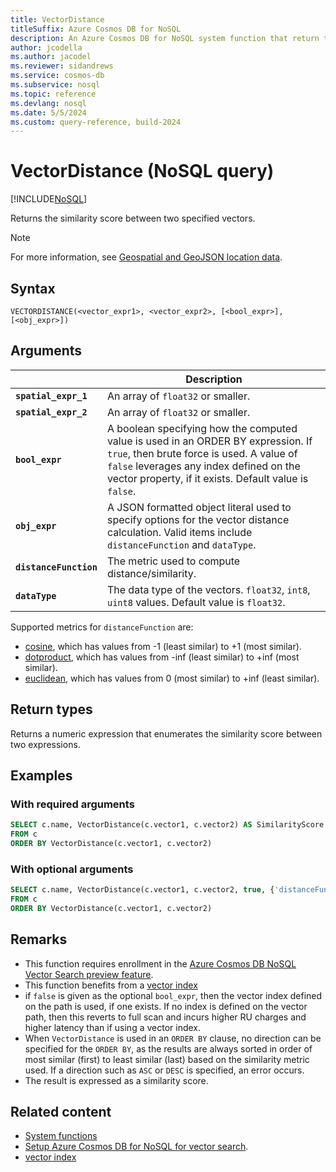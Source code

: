 ```yaml
---
title: VectorDistance
titleSuffix: Azure Cosmos DB for NoSQL
description: An Azure Cosmos DB for NoSQL system function that return the similarity score between two vectors.
author: jcodella
ms.author: jacodel
ms.reviewer: sidandrews
ms.service: cosmos-db
ms.subservice: nosql
ms.topic: reference
ms.devlang: nosql
ms.date: 5/5/2024
ms.custom: query-reference, build-2024
---
```


# VectorDistance (NoSQL query)

[!INCLUDE[NoSQL](../../includes/appliesto-nosql.md)]

Returns the similarity score between two specified vectors.

> [!NOTE]
> For more information, see [Geospatial and GeoJSON location data](geospatial-intro.md).

## Syntax

```nosql
VECTORDISTANCE(<vector_expr1>, <vector_expr2>, [<bool_expr>], [<obj_expr>])  
```

## Arguments

| | Description |
| --- | --- |
| **`spatial_expr_1`** | An array of `float32` or smaller.|
| **`spatial_expr_2`** | An array of `float32` or smaller.|
| **`bool_expr`** | A boolean specifying how the computed value is used in an ORDER BY expression. If `true`, then brute force is used. A value of `false` leverages any index defined on the vector property, if it exists. Default value is `false`.|
|**`obj_expr`**| A JSON formatted object literal used to specify options for the vector distance calculation. Valid items include `distanceFunction` and `dataType`.|
| **`distanceFunction`** | The metric used to compute distance/similarity.
| **`dataType`** | The data type of the vectors. `float32`, `int8`, `uint8` values. Default value is `float32`. |


Supported metrics for `distanceFunction` are: 
   *  [cosine](https://en.wikipedia.org/wiki/Cosine_similarity), which has values from -1 (least similar) to +1 (most similar).  
   *  [dotproduct](https://en.wikipedia.org/wiki/Dot_product), which has values from -inf (least similar) to +inf (most similar).
   *  [euclidean](https://en.wikipedia.org/wiki/Euclidean_distance), which has values from 0 (most similar) to +inf (least similar).

## Return types

Returns a numeric expression that enumerates the similarity score between two expressions.

## Examples

### With required arguments
```sql
SELECT c.name, VectorDistance(c.vector1, c.vector2) AS SimilarityScore
FROM c
ORDER BY VectorDistance(c.vector1, c.vector2)
```

### With optional arguments
```sql
SELECT c.name, VectorDistance(c.vector1, c.vector2, true, {'distanceFunction':'cosine', 'dataType':'float32',}) AS SimilarityScore
FROM c
ORDER BY VectorDistance(c.vector1, c.vector2)
```

## Remarks
- This function requires enrollment in the [Azure Cosmos DB NoSQL Vector Search preview feature](../vector-search.md#enroll-in-the-vector-search-preview-feature).
- This function benefits from a [vector index](../../index-policy.md#vector-indexes)
- if `false` is given as the optional `bool_expr`, then the vector index defined on the path is used, if one exists. If no index is defined on the vector path, then this reverts to full scan and incurs higher RU charges and higher latency than if using a vector index. 
- When `VectorDistance` is used in an `ORDER BY` clause, no direction can be specified for the `ORDER BY`, as the results are always sorted in order of most similar (first) to least similar (last) based on the similarity metric used. If a direction such as `ASC` or `DESC` is specified, an error occurs. 
- The result is expressed as a similarity score.

## Related content
- [System functions](system-functions.yml)
- [Setup Azure Cosmos DB for NoSQL for vector search](../vector-search.md).
- [vector index](../../index-policy.md#vector-indexes)
